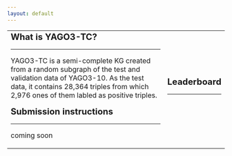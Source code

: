 ```yaml
---
layout: default
---
```

<div class="menu-container noselect">
   <table class="content-table">
      <tr>
        <td>
        <font style="font-size:20px"><b>What is YAGO3-TC?</b></font>
         <hr>
        <p class="text right-align text-large add-top-margin" style="width:100%;">
        YAGO3-TC is a semi-complete KG created from a random subgraph of the test and validation data of YAGO3-10. As the test        data, it contains 28,364 triples from which 2,976 ones of them labled as positive triples. 
        </p>
        <font style="font-size:20px"><b>Submission instructions</b></font>
          <hr>
        <p class="text right-align text-large add-top-margin" style="width:100%;">
        coming soon
        </p>
        </td>
        <td>
         <font style="font-size:20px"><b>Leaderboard</b></font>
          <hr>
         </td> 
      </tr>
   </table>
</div>
